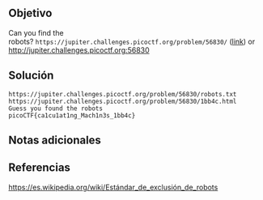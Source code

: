 ## Objetivo
Can you find the robots? `https://jupiter.challenges.picoctf.org/problem/56830/` ([link](https://jupiter.challenges.picoctf.org/problem/56830/)) or http://jupiter.challenges.picoctf.org:56830
## Solución
```
https://jupiter.challenges.picoctf.org/problem/56830/robots.txt
https://jupiter.challenges.picoctf.org/problem/56830/1bb4c.html
Guess you found the robots  
picoCTF{ca1cu1at1ng_Mach1n3s_1bb4c}
```
## Notas adicionales
## Referencias
https://es.wikipedia.org/wiki/Estándar_de_exclusión_de_robots